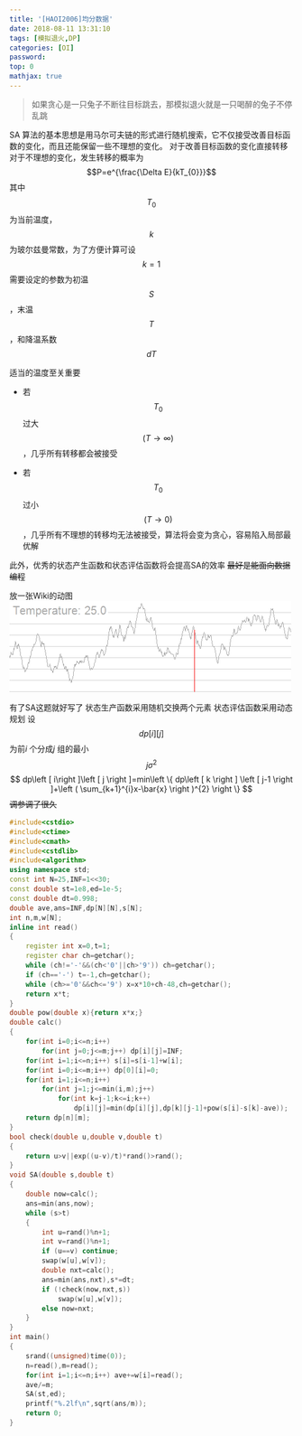 ```yaml
---
title: '[HAOI2006]均分数据'
date: 2018-08-11 13:31:10
tags: [模拟退火,DP]
categories: [OI]
password:
top: 0
mathjax: true
---
```

> 如果贪心是一只兔子不断往目标跳去，那模拟退火就是一只喝醉的兔子不停乱跳

SA 算法的基本思想是用马尔可夫链的形式进行随机搜索，它不仅接受改善目标函数的变化，而且还能保留一些不理想的变化。 
对于改善目标函数的变化直接转移
对于不理想的变化，发生转移的概率为$$P=e^{\frac{\Delta E}{kT_{0}}}$$
其中$$T_{0}$$为当前温度，$$k$$为玻尔兹曼常数，为了方便计算可设$$k=1$$
需要设定的参数为初温$$S$$，末温$$T$$，和降温系数$$dT$$

适当的温度至关重要
- 若$$T_{0}$$过大$$\left ( T\rightarrow \infty  \right )$$，几乎所有转移都会被接受

- 若$$T_{0}$$过小$$\left ( T\rightarrow0 \right )$$，几乎所有不理想的转移均无法被接受，算法将会变为贪心，容易陷入局部最优解

此外，优秀的状态产生函数和状态评估函数将会提高SA的效率
~~最好是能面向数据编程~~

放一张Wiki的动图
![SA](HAOI2006-均分数据/SA.gif)


有了SA这题就好写了
状态生产函数采用随机交换两个元素
状态评估函数采用动态规划
设$$dp\left [  i\right ]\left [ j \right ]$$为前*i* 个分成*j* 组的最小$$j\sigma ^{2}$$
$$
dp\left [  i\right ]\left [ j \right ]=min\left \{ dp\left [ k \right ] \left [ j-1 \right ]+\left ( \sum_{k+1}^{i}x-\bar{x} \right )^{2} \right \}
$$
~~调参调了很久~~
<!--more-->
```c++
#include<cstdio>
#include<ctime>
#include<cmath>
#include<cstdlib>
#include<algorithm>
using namespace std;
const int N=25,INF=1<<30;
const double st=1e8,ed=1e-5;
const double dt=0.998;
double ave,ans=INF,dp[N][N],s[N];
int n,m,w[N];
inline int read()
{
    register int x=0,t=1;
    register char ch=getchar();
    while (ch!='-'&&(ch<'0'||ch>'9')) ch=getchar();
    if (ch=='-') t=-1,ch=getchar();
    while (ch>='0'&&ch<='9') x=x*10+ch-48,ch=getchar();
    return x*t;
}
double pow(double x){return x*x;}
double calc()
{
    for(int i=0;i<=n;i++)
        for(int j=0;j<=m;j++) dp[i][j]=INF;
    for(int i=1;i<=n;i++) s[i]=s[i-1]+w[i];
    for(int i=0;i<=m;i++) dp[0][i]=0;
    for(int i=1;i<=n;i++)
        for(int j=1;j<=min(i,m);j++)
            for(int k=j-1;k<=i;k++)
                dp[i][j]=min(dp[i][j],dp[k][j-1]+pow(s[i]-s[k]-ave));
    return dp[n][m];
}
bool check(double u,double v,double t)
{
    return u>v||exp((u-v)/t)*rand()>rand();
}
void SA(double s,double t)
{
    double now=calc();
    ans=min(ans,now);
    while (s>t)
    {
        int u=rand()%n+1;
        int v=rand()%n+1;
        if (u==v) continue;
        swap(w[u],w[v]);
        double nxt=calc();
        ans=min(ans,nxt),s*=dt;
        if (!check(now,nxt,s)) 
            swap(w[u],w[v]);
        else now=nxt;
    }
}
int main()
{
    srand((unsigned)time(0));
    n=read(),m=read();
    for(int i=1;i<=n;i++) ave+=w[i]=read();
    ave/=m;
    SA(st,ed);
    printf("%.2lf\n",sqrt(ans/m));
    return 0;
}
```

